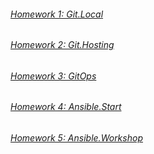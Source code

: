 ###### [Homework 1: Git.Local](https://github.com/pluhin/sa.it-academy.by/tree/md-sa2-33-25/Roman_Gulyako/02.Git.Local)
###### [Homework 2: Git.Hosting](https://github.com/pluhin/sa.it-academy.by/tree/md-sa2-33-25/Roman_Gulyako/03.Git.Hosting)
###### [Homework 3: GitOps](https://github.com/pluhin/sa.it-academy.by/tree/md-sa2-33-25/Roman_Gulyako/04.GitOps)
###### [Homework 4: Ansible.Start](https://github.com/pluhin/sa.it-academy.by/tree/md-sa2-33-25/Roman_Gulyako/05.Ansible.Start)
###### [Homework 5: Ansible.Workshop](https://github.com/pluhin/sa.it-academy.by/tree/md-sa2-33-25/Roman_Gulyako/06.Ansible.Workshop)